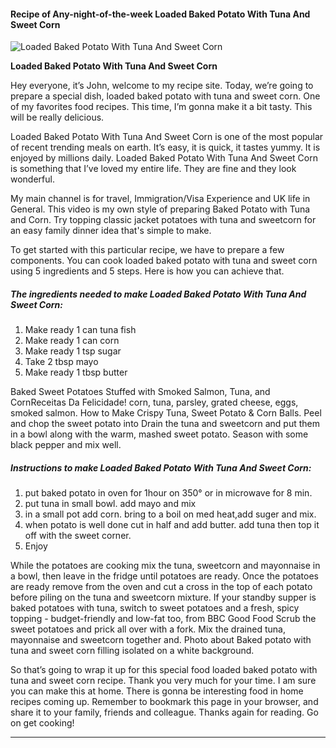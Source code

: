             

#### Recipe of Any-night-of-the-week Loaded Baked Potato With Tuna And Sweet Corn

![Loaded Baked Potato With Tuna And Sweet Corn](https://img-global.cpcdn.com/recipes/18090945/751x532cq70/loaded-baked-potato-with-tuna-and-sweet-corn-recipe-main-photo.jpg)

**Loaded Baked Potato With Tuna And Sweet Corn**

Hey everyone, it’s John, welcome to my recipe site. Today, we’re going to prepare a special dish, loaded baked potato with tuna and sweet corn. One of my favorites food recipes. This time, I’m gonna make it a bit tasty. This will be really delicious.

Loaded Baked Potato With Tuna And Sweet Corn is one of the most popular of recent trending meals on earth. It’s easy, it is quick, it tastes yummy. It is enjoyed by millions daily. Loaded Baked Potato With Tuna And Sweet Corn is something that I’ve loved my entire life. They are fine and they look wonderful.

My main channel is for travel, Immigration/Visa Experience and UK life in General. This video is my own style of preparing Baked Potato with Tuna and Corn. Try topping classic jacket potatoes with tuna and sweetcorn for an easy family dinner idea that's simple to make.

To get started with this particular recipe, we have to prepare a few components. You can cook loaded baked potato with tuna and sweet corn using 5 ingredients and 5 steps. Here is how you can achieve that.

##### The ingredients needed to make Loaded Baked Potato With Tuna And Sweet Corn:

1.  Make ready 1 can tuna fish
2.  Make ready 1 can corn
3.  Make ready 1 tsp sugar
4.  Take 2 tbsp mayo
5.  Make ready 1 tbsp butter

Baked Sweet Potatoes Stuffed with Smoked Salmon, Tuna, and CornReceitas Da Felicidade! corn, tuna, parsley, grated cheese, eggs, smoked salmon. How to Make Crispy Tuna, Sweet Potato & Corn Balls. Peel and chop the sweet potato into Drain the tuna and sweetcorn and put them in a bowl along with the warm, mashed sweet potato. Season with some black pepper and mix well.

##### Instructions to make Loaded Baked Potato With Tuna And Sweet Corn:

1.  put baked potato in oven for 1hour on 350° or in microwave for 8 min.
2.  put tuna in small bowl. add mayo and mix
3.  in a small pot add corn. bring to a boil on med heat,add suger and mix.
4.  when potato is well done cut in half and add butter. add tuna then top it off with the sweet corner.
5.  Enjoy

While the potatoes are cooking mix the tuna, sweetcorn and mayonnaise in a bowl, then leave in the fridge until potatoes are ready. Once the potatoes are ready remove from the oven and cut a cross in the top of each potato before piling on the tuna and sweetcorn mixture. If your standby supper is baked potatoes with tuna, switch to sweet potatoes and a fresh, spicy topping - budget-friendly and low-fat too, from BBC Good Food Scrub the sweet potatoes and prick all over with a fork. Mix the drained tuna, mayonnaise and sweetcorn together and. Photo about Baked potato with tuna and sweet corn filling isolated on a white background.

So that’s going to wrap it up for this special food loaded baked potato with tuna and sweet corn recipe. Thank you very much for your time. I am sure you can make this at home. There is gonna be interesting food in home recipes coming up. Remember to bookmark this page in your browser, and share it to your family, friends and colleague. Thanks again for reading. Go on get cooking!

* * *